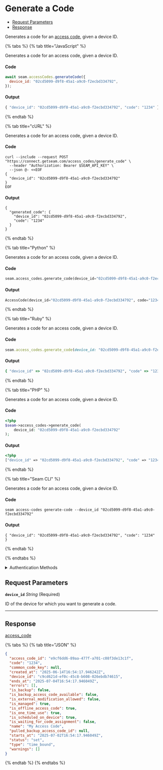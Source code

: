 # Generate a Code

- [Request Parameters](#request-parameters)
- [Response](#response)

Generates a code for an [access code](https://docs.seam.co/latest/capability-guides/smart-locks/access-codes), given a device ID.


{% tabs %}
{% tab title="JavaScript" %}

Generates a code for an access code, given a device ID.

#### Code

```javascript
await seam.accessCodes.generateCode({
  device_id: "02cd5099-d9f8-45a1-a9c0-f2ecbd334792",
});
```

#### Output

```javascript
{ "device_id": "02cd5099-d9f8-45a1-a9c0-f2ecbd334792", "code": "1234" }
```
{% endtab %}

{% tab title="cURL" %}

Generates a code for an access code, given a device ID.

#### Code

```curl
curl --include --request POST "https://connect.getseam.com/access_codes/generate_code" \
  --header "Authorization: Bearer $SEAM_API_KEY" \
  --json @- <<EOF
{
  "device_id": "02cd5099-d9f8-45a1-a9c0-f2ecbd334792"
}
EOF
```

#### Output

```curl
{
  "generated_code": {
    "device_id": "02cd5099-d9f8-45a1-a9c0-f2ecbd334792",
    "code": "1234"
  }
}
```
{% endtab %}

{% tab title="Python" %}

Generates a code for an access code, given a device ID.

#### Code

```python
seam.access_codes.generate_code(device_id="02cd5099-d9f8-45a1-a9c0-f2ecbd334792")
```

#### Output

```python
AccessCode(device_id="02cd5099-d9f8-45a1-a9c0-f2ecbd334792", code="1234")
```
{% endtab %}

{% tab title="Ruby" %}

Generates a code for an access code, given a device ID.

#### Code

```ruby
seam.access_codes.generate_code(device_id: "02cd5099-d9f8-45a1-a9c0-f2ecbd334792")
```

#### Output

```ruby
{ "device_id" => "02cd5099-d9f8-45a1-a9c0-f2ecbd334792", "code" => "1234" }
```
{% endtab %}

{% tab title="PHP" %}

Generates a code for an access code, given a device ID.

#### Code

```php
<?php
$seam->access_codes->generate_code(
    device_id: "02cd5099-d9f8-45a1-a9c0-f2ecbd334792"
);
```

#### Output

```php
<?php
["device_id" => "02cd5099-d9f8-45a1-a9c0-f2ecbd334792", "code" => "1234"];
```
{% endtab %}

{% tab title="Seam CLI" %}

Generates a code for an access code, given a device ID.

#### Code

```seam_cli
seam access-codes generate-code --device_id "02cd5099-d9f8-45a1-a9c0-f2ecbd334792"
```

#### Output

```seam_cli
{ "device_id": "02cd5099-d9f8-45a1-a9c0-f2ecbd334792", "code": "1234" }
```
{% endtab %}

{% endtabs %}


<details>

<summary>Authentication Methods</summary>

- API key
- Client session token
- Personal access token
  <br>Must also include the `seam-workspace` header in the request.

To learn more, see [Authentication](https://docs.seam.co/latest/api/authentication).
</details>

## Request Parameters

**`device_id`** *String* (Required)

ID of the device for which you want to generate a code.

---


## Response

[access\_code](./)

{% tabs %}
{% tab title="JSON" %}
```json
{
  "access_code_id": "e9cf6dd6-89aa-477f-a701-c08f3de13c1f",
  "code": "1234",
  "common_code_key": null,
  "created_at": "2025-06-14T16:54:17.946242Z",
  "device_id": "c9cd621d-ef0c-45c8-b608-026ebdb74615",
  "ends_at": "2025-07-04T16:54:17.946049Z",
  "errors": [],
  "is_backup": false,
  "is_backup_access_code_available": false,
  "is_external_modification_allowed": false,
  "is_managed": true,
  "is_offline_access_code": true,
  "is_one_time_use": true,
  "is_scheduled_on_device": true,
  "is_waiting_for_code_assignment": false,
  "name": "My Access Code",
  "pulled_backup_access_code_id": null,
  "starts_at": "2025-07-02T16:54:17.946049Z",
  "status": "set",
  "type": "time_bound",
  "warnings": []
}
```
{% endtab %}
{% endtabs %}
